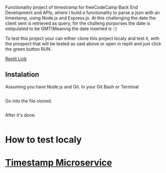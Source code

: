Functionality project of timestramp for freeCodeCamp Back End Development and APIs, where I build a functionality to parse a json with an timestamp, using Node.js and Express.js. At this challenging the date the client sent is retrieved as query, for the challeng purporses the date is estipulated to be GMT(Meaning the date inserted is <year>:<day>:<month>)

To test this project your can either clone this project localy and test it, with the prospect that will be tested as said above or open in replit and just click the green button RUN.

[Replit Link](https://replit.com/@WolfgangVing/timestam-project-yurisilva#.replit)
## Instalation
Assuming you have Node.js and Git.
In your Git Bash or Terminal

```git clone https://github.com/WolfgangVing/boilerplate-project-timestamp
```
Go into the file cloned.
```npm install // this will install the dependency Express.js
```
After it's done.
```node server.js
```
# How to test localy
# [Timestamp Microservice](https://www.freecodecamp.org/learn/apis-and-microservices/apis-and-microservices-projects/timestamp-microservice)
